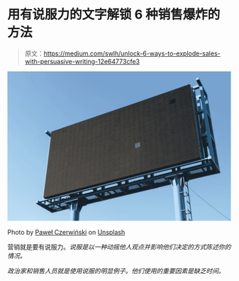 # 用有说服力的文字解锁 6 种销售爆炸的方法

> 原文：<https://medium.com/swlh/unlock-6-ways-to-explode-sales-with-persuasive-writing-12e64773cfe3>

![](img/89b5b72a0d3c58c36839e0d5f5cb98a0.png)

Photo by [Paweł Czerwiński](https://unsplash.com/photos/_9dSF0Hwitw?utm_source=unsplash&utm_medium=referral&utm_content=creditCopyText) on [Unsplash](https://unsplash.com/search/photos/advertising?utm_source=unsplash&utm_medium=referral&utm_content=creditCopyText)

营销就是要有说服力。*说服是以一种动摇他人观点并影响他们决定的方式陈述你的情况。*

*政治家和销售人员就是使用说服的明显例子。他们使用的重要因素是缺乏时间。*